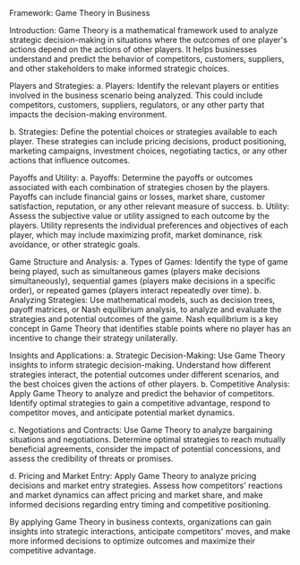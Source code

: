 Framework: Game Theory in Business

Introduction:
Game Theory is a mathematical framework used to analyze strategic decision-making in situations where the outcomes of one player's actions depend on the actions of other players. It helps businesses understand and predict the behavior of competitors, customers, suppliers, and other stakeholders to make informed strategic choices.

Players and Strategies:
a. Players: Identify the relevant players or entities involved in the business scenario being analyzed. This could include competitors, customers, suppliers, regulators, or any other party that impacts the decision-making environment.

b. Strategies: Define the potential choices or strategies available to each player. These strategies can include pricing decisions, product positioning, marketing campaigns, investment choices, negotiating tactics, or any other actions that influence outcomes.

Payoffs and Utility:
a. Payoffs: Determine the payoffs or outcomes associated with each combination of strategies chosen by the players. Payoffs can include financial gains or losses, market share, customer satisfaction, reputation, or any other relevant measure of success.
b. Utility: Assess the subjective value or utility assigned to each outcome by the players. Utility represents the individual preferences and objectives of each player, which may include maximizing profit, market dominance, risk avoidance, or other strategic goals.

Game Structure and Analysis:
a. Types of Games: Identify the type of game being played, such as simultaneous games (players make decisions simultaneously), sequential games (players make decisions in a specific order), or repeated games (players interact repeatedly over time).
b. Analyzing Strategies: Use mathematical models, such as decision trees, payoff matrices, or Nash equilibrium analysis, to analyze and evaluate the strategies and potential outcomes of the game. Nash equilibrium is a key concept in Game Theory that identifies stable points where no player has an incentive to change their strategy unilaterally.

Insights and Applications:
a. Strategic Decision-Making: Use Game Theory insights to inform strategic decision-making. Understand how different strategies interact, the potential outcomes under different scenarios, and the best choices given the actions of other players.
b. Competitive Analysis: Apply Game Theory to analyze and predict the behavior of competitors. Identify optimal strategies to gain a competitive advantage, respond to competitor moves, and anticipate potential market dynamics.

c. Negotiations and Contracts: Use Game Theory to analyze bargaining situations and negotiations. Determine optimal strategies to reach mutually beneficial agreements, consider the impact of potential concessions, and assess the credibility of threats or promises.

d. Pricing and Market Entry: Apply Game Theory to analyze pricing decisions and market entry strategies. Assess how competitors' reactions and market dynamics can affect pricing and market share, and make informed decisions regarding entry timing and competitive positioning.

By applying Game Theory in business contexts, organizations can gain insights into strategic interactions, anticipate competitors' moves, and make more informed decisions to optimize outcomes and maximize their competitive advantage.
